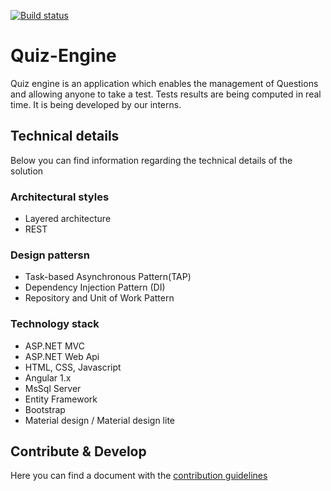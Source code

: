 [![Build status](https://ci.appveyor.com/api/projects/status/hssj5o1smn593gef/branch/master?svg=true)](https://ci.appveyor.com/project/Qubiz/quiz-engine/branch/master)

# Quiz-Engine
Quiz engine is an application which enables the management of Questions and allowing anyone to take a test. Tests results are being computed in real time. It is being developed by our interns.

## Technical details
Below you can find information regarding the technical details of the solution

### Architectural styles
 * Layered architecture
 * REST

### Design pattersn
 * Task-based Asynchronous Pattern(TAP)
 * Dependency Injection Pattern (DI)
 * Repository and Unit of Work Pattern

### Technology stack
 * ASP.NET MVC
 * ASP.NET Web Api
 * HTML, CSS, Javascript
 * Angular 1.x
 * MsSql Server
 * Entity Framework
 * Bootstrap
 * Material design / Material design lite

## Contribute & Develop
Here you can find a document with the [contribution guidelines](https://github.com/QubizSolutions/quiz-engine/blob/master/CONTRIBUTING.md)
